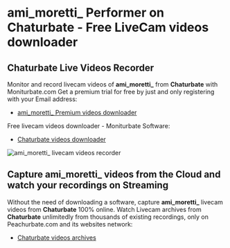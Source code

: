 # ami_moretti_ Performer on Chaturbate - Free LiveCam videos downloader

## Chaturbate Live Videos Recorder

Monitor and record livecam videos of **ami_moretti_** from **Chaturbate** with Moniturbate.com
Get a premium trial for free by just and only registering with your Email address:
* [ami_moretti_ Premium videos downloader](https://moniturbate.com/request-demo-licence-key.html)

Free livecam videos downloader - Moniturbate Software:
* [Chaturbate videos downloader](https://moniturbate.com/moniturbate-download-software.html)

![ami_moretti_ livecam videos recorder](https://peachurnet.com/templates/moniturbate-software.png)


## Capture ami_moretti_ videos from the Cloud and watch your recordings on Streaming

Without the need of downloading a software, capture **ami_moretti_** livecam videos from **Chaturbate** 100% online.
Watch Livecam archives from **Chaturbate** unlimitedly from thousands of existing recordings, only on Peachurbate.com and its websites network:
* [Chaturbate videos archives](https://peachurnet.com/)